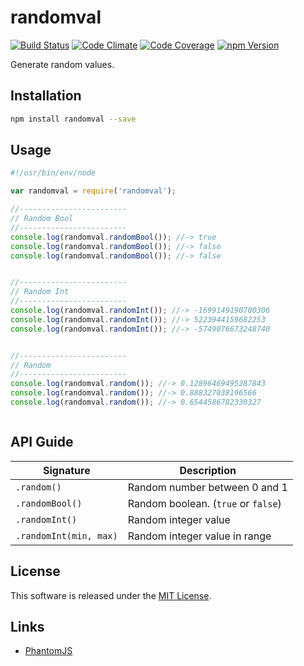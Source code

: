 randomval
==========

<!-- Badge Start -->
<a name="badges"></a>

[![Build Status][bd_travis_shield_url]][bd_travis_url]
[![Code Climate][bd_codeclimate_shield_url]][bd_codeclimate_url]
[![Code Coverage][bd_codeclimate_coverage_shield_url]][bd_codeclimate_url]
[![npm Version][bd_npm_shield_url]][bd_npm_url]

[bd_repo_url]: https://github.com/okunishinishi/node-randomval
[bd_travis_url]: http://travis-ci.org/okunishinishi/node-randomval
[bd_travis_shield_url]: http://img.shields.io/travis/okunishinishi/node-randomval.svg?style=flat
[bd_license_url]: https://github.com/okunishinishi/node-randomval/blob/master/LICENSE
[bd_codeclimate_url]: http://codeclimate.com/github/okunishinishi/node-randomval
[bd_codeclimate_shield_url]: http://img.shields.io/codeclimate/github/okunishinishi/node-randomval.svg?style=flat
[bd_codeclimate_coverage_shield_url]: http://img.shields.io/codeclimate/coverage/github/okunishinishi/node-randomval.svg?style=flat
[bd_gemnasium_url]: https://gemnasium.com/okunishinishi/node-randomval
[bd_gemnasium_shield_url]: https://gemnasium.com/okunishinishi/node-randomval.svg
[bd_npm_url]: http://www.npmjs.org/package/randomval
[bd_npm_shield_url]: http://img.shields.io/npm/v/randomval.svg?style=flat

<!-- Badge End -->


<!-- Description Start -->
<a name="description"></a>

Generate random values.

<!-- Description End -->




<!-- Sections Start -->
<a name="sections"></a>

<!-- Section from "docs/readme/01.Installation.md.hbs" Start -->

<a name="section-docs-readme-01-installation-md"></a>
Installation
-----

```bash
npm install randomval --save
```

<!-- Section from "docs/readme/01.Installation.md.hbs" End -->

<!-- Section from "docs/readme/02.Usage.md.hbs" Start -->

<a name="section-docs-readme-02-usage-md"></a>
Usage
----

```javascript
#!/usr/bin/env/node

var randomval = require('randomval');

//------------------------
// Random Bool
//------------------------
console.log(randomval.randomBool()); //-> true
console.log(randomval.randomBool()); //-> false
console.log(randomval.randomBool()); //-> false


//------------------------
// Random Int
//------------------------
console.log(randomval.randomInt()); //-> -1699149190700306
console.log(randomval.randomInt()); //-> 5223944159682253
console.log(randomval.randomInt()); //-> -5749076673248740


//------------------------
// Random
//------------------------
console.log(randomval.random()); //-> 0.12896469495287843
console.log(randomval.random()); //-> 0.888327038196566
console.log(randomval.random()); //-> 0.6544586782330327



```


<!-- Section from "docs/readme/02.Usage.md.hbs" End -->

<!-- Section from "docs/readme/03.API Guide.md.hbs" Start -->

<a name="section-docs-readme-03-a-p-i-guide-md"></a>
API Guide
---------

| Signature | Description |
| ---- | ----- |
| `.random()` | Random number between 0 and 1 |
| `.randomBool()` | Random boolean. (`true` or `false`) |
| `.randomInt()` | Random integer value |
| `.randomInt(min, max)` | Random integer value in range |

<!-- Section from "docs/readme/03.API Guide.md.hbs" End -->


<!-- Sections Start -->


<!-- LICENSE Start -->
<a name="license"></a>

License
-------
This software is released under the [MIT License](https://github.com/okunishinishi/node-randomval/blob/master/LICENSE).

<!-- LICENSE End -->


<!-- Links Start -->
<a name="links"></a>

Links
------

+ [PhantomJS](http://phantomjs.org/)

<!-- Links End -->
